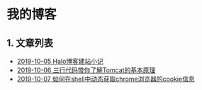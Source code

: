 # 我的博客

## 1. 文章列表
* [2019-10-05 Halo博客建站小记](https://github.com/homeway88/halo_blog/blob/master/2019-10-05-halo-blog/README.md)
* [2019-10-06 三行代码带你了解Tomcat的基本原理](https://github.com/homeway88/halo_blog/blob/master/2019-10-06-tomcat-overview/README.md)
* [2019-10-07 如何在shell中动态获取chrome浏览器的cookie信息](https://github.com/homeway88/halo_blog/blob/master/2019-10-07-cookie-manager/README.md)